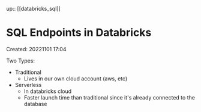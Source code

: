 up:: [[databricks_sql]]

# SQL Endpoints in Databricks
Created: 20221101 17:04

Two Types:
- Traditional
	- Lives in our own cloud account (aws, etc)
- Serverless
	- In databricks cloud
	- Faster launch time than traditional since it's already connected to the database